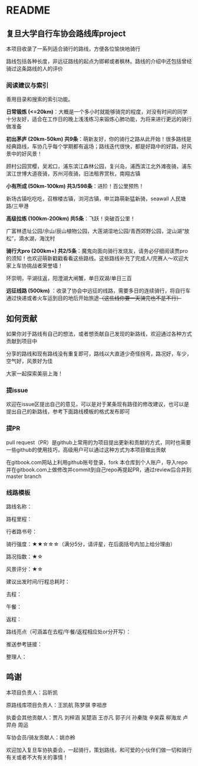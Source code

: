 # README

## 复旦大学自行车协会路线库project

本项目收录了一系列适合骑行的路线，方便各位愉快地骑行

路线包括各种长度，非远征路线的起点为邯郸或者枫林。路线的介绍中还包括曾经骑过这条路线的人的评价

### 阅读建议与索引

善用目录和搜索的索引功能。

**日常锻炼 (<=20km)**：大概是一个多小时就能够骑完的程度，对没有时间的同学十分友好，适合在工作日的晚上浅浅练习来锻炼心肺功能，为将来进行更远的骑行做准备

**初出茅庐 (20km-50km) 共9条**：萌新友好，你的骑行之路从此开始！很多路线是经典路线，车协几乎每个学期都有返场；路线迭代很快，都是好路中的好路，好风景中的好风景！

顾村公园赏樱，吴淞口，浦东滨江森林公园，复兴岛，浦西滨江北外滩夜骑，浦东滨江世博大道夜骑，苏州河夜骑，旧法租界赏秋，南翔古镇

**小有所成 (50km-100km) 共3/598条**：进阶！百公里预热！

新场古镇吃吃吃，召稼楼古镇，浏河古镇，申兰路萌新猛新骑，seawall 人民塘路/三甲港

**高级拉练 (100km-200km) 共5条**：飞跃！突破百公里！

广富林遗址公园/佘山/辰山植物公园，大莲湖湿地公园/青西郊野公园，淀山湖“放松”，滴水湖，海沈村

**骑行大pro (200km+) 共2/5条**：魔鬼向面向骑行发烧友，请务必仔细阅读贾pro的须知！也欢迎萌新戳戳看看这些路线。这些路线补充了完成人/完赛人～欢迎大家上车协挑战者荣誉墙！

环崇明，平湖往返，阳澄湖大闸蟹，单日双湖/单日三百

**远征线路 (500km)** ：收录了协会中远征的线路，需要多日的连续骑行，将自行车通过快递或者火车运到目的地后开始旅途~~（这些线你要一天骑完也不是不行）~~



## 如何贡献

如果你对于路线有自己的想法，或者想贡献自己发现的新路线，欢迎通过各种方式贡献到项目中

分享的路线和现有路线没有重复即可，路线以大直道少奇怪拐弯，路况好，车少，空气好，风景好为佳

大家一起探索美丽上海！

### 提issue

欢迎在issue区提出自己的意见，可以是对于某条现有路径的修改建议，也可以是提出自己的新路线，参考下面路线模板的格式发布即可

### 提PR

pull request（PR）是github上常用的为项目提出更新和贡献的方式，同时也需要一些github的使用技巧，高级用户可以通过这种方式为本项目做出贡献

在gitbook.com网站上利用github账号登录，fork 本仓库到个人账户，导入repo并在gitbook.com上做修改并commit到自己repo再提起PR，通过review后合并到master branch

### 线路模板

路线名称：

路程里程：

行者路书号：

骑行强度：★★☆☆☆（满分5分，请评星，在后面括号内加上给分理由）

路况指数：★☆

风景评分：★☆

建议出发时间/行程总耗时：

去程：

午餐：

返程：

路线亮点（可涵盖在去程/午餐/返程相应处or分开写）：

推送参考链接：

整理人：



## 鸣谢

本项目负责人：吕昕凯

原路线库项目负责人：王凯航 陈梦骐 李祖彦

执委会其他贡献人：贾凡 刘梓涵 吴楚涵 王亦凡 郭子兴 孙秦陇 辛昊霖 柳海龙 卢羿舟 周运

车协会员/骑友贡献人：姚亦舲

欢迎加入复旦车协执委会，一起骑行，策划路线，和可爱的小伙伴们做一切和骑行有关或者不大有关的事情！





